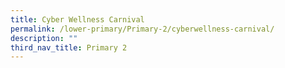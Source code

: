 ```yaml
---
title: Cyber Wellness Carnival
permalink: /lower-primary/Primary-2/cyberwellness-carnival/
description: ""
third_nav_title: Primary 2
---
```

